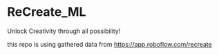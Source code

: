 # ReCreate_ML

Unlock Creativity through all possibility!

this repo is using gathered data from https://app.roboflow.com/recreate 

